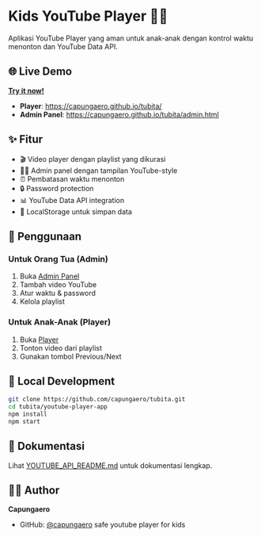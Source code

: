 # Kids YouTube Player 🎥👶

Aplikasi YouTube Player yang aman untuk anak-anak dengan kontrol waktu menonton dan YouTube Data API.

## 🌐 Live Demo

**[Try it now!](https://capungaero.github.io/tubita/)**

- **Player**: https://capungaero.github.io/tubita/
- **Admin Panel**: https://capungaero.github.io/tubita/admin.html

## ✨ Fitur

- 🎬 Video player dengan playlist yang dikurasi
- 👨‍💼 Admin panel dengan tampilan YouTube-style
- ⏰ Pembatasan waktu menonton
- 🔒 Password protection
- 📊 YouTube Data API integration
- 💾 LocalStorage untuk simpan data

## 🚀 Penggunaan

### Untuk Orang Tua (Admin)
1. Buka [Admin Panel](https://capungaero.github.io/tubita/admin.html)
2. Tambah video YouTube
3. Atur waktu & password
4. Kelola playlist

### Untuk Anak-Anak (Player)
1. Buka [Player](https://capungaero.github.io/tubita/)
2. Tonton video dari playlist
3. Gunakan tombol Previous/Next

## 🔧 Local Development

```bash
git clone https://github.com/capungaero/tubita.git
cd tubita/youtube-player-app
npm install
npm start
```

## 📖 Dokumentasi

Lihat [YOUTUBE_API_README.md](youtube-player-app/YOUTUBE_API_README.md) untuk dokumentasi lengkap.

## 👨‍💻 Author

**Capungaero**
- GitHub: [@capungaero](https://github.com/capungaero)
safe youtube player for kids
